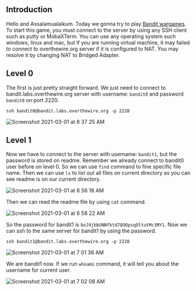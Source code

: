 ## Introduction
Hello and Assalamualaikum. Today we gonna try to play [Bandit wargames](https://overthewire.org/wargames/bandit/). To start this game, you must connect to the server by using any SSH client such as putty or MobaXTerm. You can use any operating system such windows, linux and mac, but if you are running virtual machine, it may failed to connect to overthewire.org server if it is configured to NAT. You may resolve it by changing NAT to Bridged Adapter.

## Level 0
The first is just pretty straight forward. We just need to connect to bandit.labs.overthewire.org server with username: `bandit0` and password `bandit0` on port 2220.

```
ssh bandit0@bandit.labs.overthewire.org -p 2220
```

![Screenshot 2021-03-01 at 6 37 25 AM](https://user-images.githubusercontent.com/32232422/109512619-1fda2480-7a59-11eb-944e-6e9ec3c025a2.png)

## Level 1
Now we have to connect to the server with username: `bandit1`, but the password is stored on readme. Remember we already connect to bandit0 user before on level 0. So we can use `find` command to fine specific file name. Then we can use `ls` to list out all files on current directory as you can see readme is on our current directory.

![Screenshot 2021-03-01 at 6 56 18 AM](https://user-images.githubusercontent.com/32232422/109514849-4e58ff00-7a5b-11eb-94e0-0338dd3d8a96.png)

Then we can read the readme file by using `cat` command.

![Screenshot 2021-03-01 at 6 58 22 AM](https://user-images.githubusercontent.com/32232422/109515073-882a0580-7a5b-11eb-908a-7f81fef63176.png)

So the password for bandit1 is `boJ9jbbUNNfktd78OOpsqOltutMc3MY1`. Now we can ssh to the same server for bandit1 by using the password.

`ssh bandit1@bandit.labs.overthewire.org -p 2220`

![Screenshot 2021-03-01 at 7 01 36 AM](https://user-images.githubusercontent.com/32232422/109515708-3b92fa00-7a5c-11eb-9622-d423ff01087c.png)

We are bandit1 now. If we run `whoami` command, it will tell you about the username for current user.

![Screenshot 2021-03-01 at 7 02 08 AM](https://user-images.githubusercontent.com/32232422/109516150-b825d880-7a5c-11eb-862b-cf3d80dc9060.png)

